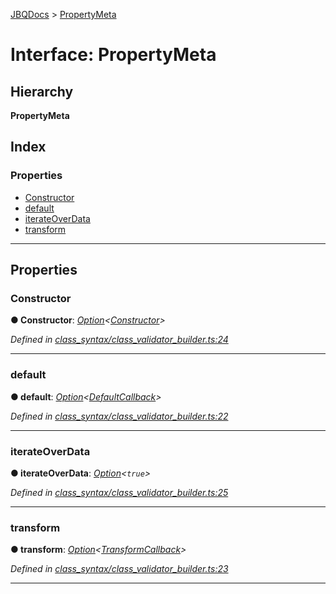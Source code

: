 [JBQDocs](../README.md) > [PropertyMeta](../interfaces/propertymeta.md)

# Interface: PropertyMeta

## Hierarchy

**PropertyMeta**

## Index

### Properties

* [Constructor](propertymeta.md#constructor)
* [default](propertymeta.md#default)
* [iterateOverData](propertymeta.md#iterateoverdata)
* [transform](propertymeta.md#transform)

---

## Properties

<a id="constructor"></a>

###  Constructor

**● Constructor**: *[Option](../#option)<[Constructor](constructor.md)>*

*Defined in [class_syntax/class_validator_builder.ts:24](https://github.com/krnik/vjs-validator/blob/08b1300/src/class_syntax/class_validator_builder.ts#L24)*

___
<a id="default"></a>

###  default

**● default**: *[Option](../#option)<[DefaultCallback](../#defaultcallback)>*

*Defined in [class_syntax/class_validator_builder.ts:22](https://github.com/krnik/vjs-validator/blob/08b1300/src/class_syntax/class_validator_builder.ts#L22)*

___
<a id="iterateoverdata"></a>

###  iterateOverData

**● iterateOverData**: *[Option](../#option)<`true`>*

*Defined in [class_syntax/class_validator_builder.ts:25](https://github.com/krnik/vjs-validator/blob/08b1300/src/class_syntax/class_validator_builder.ts#L25)*

___
<a id="transform"></a>

###  transform

**● transform**: *[Option](../#option)<[TransformCallback](../#transformcallback)>*

*Defined in [class_syntax/class_validator_builder.ts:23](https://github.com/krnik/vjs-validator/blob/08b1300/src/class_syntax/class_validator_builder.ts#L23)*

___

